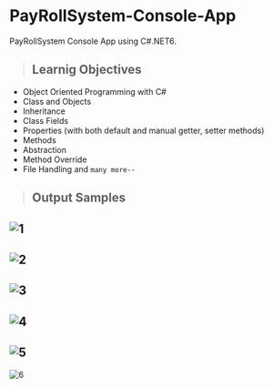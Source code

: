 # PayRollSystem-Console-App
PayRollSystem Console App using C#.NET6.

> ## **Learnig Objectives**
- Object Oriented Programming with C#
- Class and Objects
- Inheritance
- Class Fields
- Properties (with both default and manual getter, setter methods)
- Methods
- Abstraction
- Method Override
- File Handling
and `many more--`


> ## **Output Samples**
![1](https://user-images.githubusercontent.com/60433432/200186633-2a5bf7bc-927c-4df7-b19c-bcfd4208dc4c.PNG)
-----------------------------------
![2](https://user-images.githubusercontent.com/60433432/200186660-164eaabc-2324-4f21-bfa4-91b7d692c09b.PNG)
-----------------------------------
![3](https://user-images.githubusercontent.com/60433432/200186685-38105a92-012d-4e35-aeeb-112f5324e963.PNG)
-----------------------------------
![4](https://user-images.githubusercontent.com/60433432/200186700-e269bc23-cddf-4130-8eeb-e0139913fcaa.PNG)
-----------------------------------
![5](https://user-images.githubusercontent.com/60433432/200186704-fe74e779-1c80-4ea6-b885-103ca911faac.PNG)
-----------------------------------
![6](https://user-images.githubusercontent.com/60433432/200186711-148adbaf-de0a-4af8-bd0c-8720ed36b26e.PNG)

